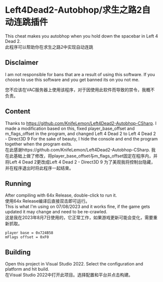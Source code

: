# Left4Dead2-Autobhop/求生之路2自动连跳插件
This cheat makes you autobhop when you hold down the spacebar in Left 4 Dead 2.  
此程序可以帮助你在求生之路2中实现自动连跳
## Disclaimer
I am not responsible for bans that are a result of using this software. If you choose to use this software and you get banned its on you not me.  

您不应该在VAC服务器上使用该程序，对于因使用此软件而导致的禁令，我概不负责。
## Content
Thanks to https://github.com/KnifeLemon/Left4Dead2-Autobhop-CSharp. I made a modification based on this, fixed player_base_offset and m_flags_offset in the program, and changed Left 4 Dead 2 to Left 4 Dead 2 - Direct3D 9
For the sake of beauty, I hide the console and end the program together when the program exits.   
在此感谢https://github.com/KnifeLemon/Left4Dead2-Autobhop-CSharp. 我在此基础上做了修改，将player_base_offset与m_flags_offset固定在程序内，并将Left 4 Dead 2更改成Left 4 Dead 2 - Direct3D 9
为了美观我将控制台隐藏，并在程序退出时将此程序一起结束。 
## Running
After compiling with 64x Release, double-click to run it.  
使用64x Release编译后直接双击即可运行。  
This is what I'm using on 07/08/2023 and it works fine, if the game gets updated it may change and need to be re-crawled.  
这是我在2023年8月7日使用的，它正常工作，如果游戏更新可能会变化，需要重新抓取。 
 ```
 player base = 0x724B58
 mFlags offset = 0xF0 
 ```
## Building 
 Open this project in Visual Studio 2022. Select the configuration and platform and hit build.  
 在Visual Studio 2022中打开此项目。选择配置和平台并点击构建。

